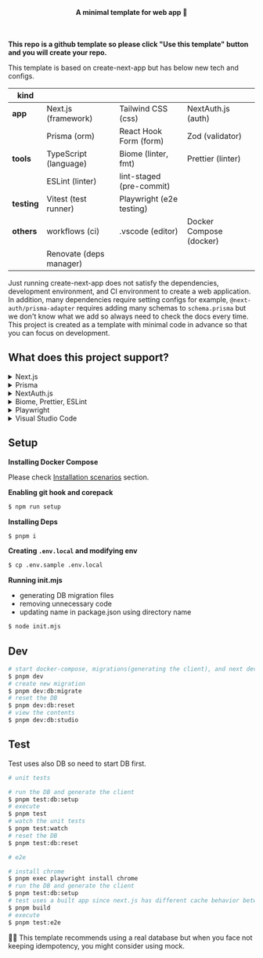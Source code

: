 <div align="center">
  <strong>️️A minimal template for web app 🎃</strong>
</div>

<br />
<br />

**This repo is a github template so please click "Use this template" button and you will create your repo.**

This template is based on create-next-app but has below new tech and configs.

| kind        |                         |                          |                         |
| ----------- | ----------------------- | ------------------------ | ----------------------- |
| **app**     | Next.js (framework)     | Tailwind CSS (css)       | NextAuth.js (auth)      |
|             | Prisma (orm)            | React Hook Form (form)   | Zod (validator)         |
| **tools**   | TypeScript (language)   | Biome (linter, fmt)      | Prettier (linter)       |
|             | ESLint (linter)         | lint-staged (pre-commit) |                         |
| **testing** | Vitest (test runner)    | Playwright (e2e testing) |                         |
| **others**  | workflows (ci)          | .vscode (editor)         | Docker Compose (docker) |
|             | Renovate (deps manager) |                          |                         |

Just running create-next-app does not satisfy the dependencies, development environment, and CI environment to create a web application. In addition, many dependencies require setting configs for example, `@next-auth/prisma-adapter` requires adding many schemas to `schema.prisma` but we don't know what we add so always need to check the docs every time. This project is created as a template with minimal code in advance so that you can focus on development.

## What does this project support?

<details>
  <summary>Next.js</summary>

- introducing parallel route and intercepting route
- introducing server actions using Zod
- setting common files like robots, opengraph-image, etc

</details>

<details>
  <summary>Prisma</summary>

- introducing dev/test env using Docker Compose and PostgreSQL
- fixing [well-known Next.js issue](https://www.prisma.io/docs/orm/more/help-and-troubleshooting/help-articles/nextjs-prisma-client-dev-practices)
- generating ERD automatically

</details>

<details>
  <summary>NextAuth.js</summary>

- introducing Google Oauth provider
- defining [Prisma schema](https://authjs.dev/reference/adapter/prisma#create-the-prisma-schema-from-scratch) and connecting database
- setting Next.js api route using app router

</details>

<details>
  <summary>Biome, Prettier, ESLint</summary>
  
  - introducing how to control these when pre-commit
</details>

<details>
  <summary>Playwright</summary>

- introducing [Page object models](https://playwright.dev/docs/pom) for e2e to make it resistant to change code
- introducing how to avoid OAuth Providers with NextAuth.js

</details>

<details>
  <summary>Visual Studio Code</summary>

- assigning Prisma, Biome, Prettier to each language
- introducing cSpell to notice a typo

</details>

## Setup

**Installing Docker Compose**

Please check [Installation scenarios](https://docs.docker.com/compose/install/) section.

**Enabling git hook and corepack**

```sh
$ npm run setup
```

**Installing Deps**

```sh
$ pnpm i
```

**Creating `.env.local` and modifying env**

```sh
$ cp .env.sample .env.local
```

**Running init.mjs**

- generating DB migration files
- removing unnecessary code
- updating name in package.json using directory name

```sh
$ node init.mjs
```

## Dev

```sh
# start docker-compose, migrations(generating the client), and next dev
$ pnpm dev
# create new migration
$ pnpm dev:db:migrate
# reset the DB
$ pnpm dev:db:reset
# view the contents
$ pnpm dev:db:studio
```

## Test

Test uses also DB so need to start DB first.

```sh
# unit tests

# run the DB and generate the client
$ pnpm test:db:setup
# execute
$ pnpm test
# watch the unit tests
$ pnpm test:watch
# reset the DB
$ pnpm test:db:reset

# e2e

# install chrome
$ pnpm exec playwright install chrome
# run the DB and generate the client
$ pnpm test:db:setup
# test uses a built app since next.js has different cache behavior between development and production
$ pnpm build
# execute
$ pnpm test:e2e
```

💁‍♀️ This template recommends using a real database but when you face not keeping idempotency, you might consider using mock.
